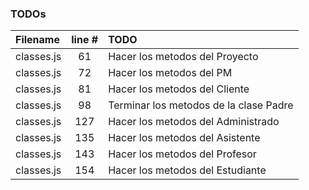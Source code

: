 ### TODOs
| Filename | line # | TODO
|:------|:------:|:------
| classes.js | 61 | Hacer los metodos del Proyecto
| classes.js | 72 | Hacer los metodos del PM
| classes.js | 81 | Hacer los metodos del Cliente
| classes.js | 98 | Terminar los metodos de la clase Padre
| classes.js | 127 | Hacer los metodos del Administrado
| classes.js | 135 | Hacer los metodos del Asistente
| classes.js | 143 | Hacer los metodos del Profesor
| classes.js | 154 | Hacer los metodos del Estudiante
